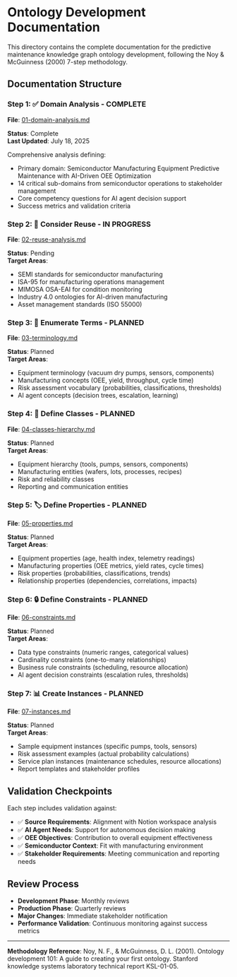 # Ontology Development Documentation

This directory contains the complete documentation for the predictive maintenance knowledge graph ontology development, following the Noy & McGuinness (2000) 7-step methodology.

## Documentation Structure

### Step 1: ✅ Domain Analysis - COMPLETE
**File**: [01-domain-analysis.md](01-domain-analysis.md)

**Status**: Complete  
**Last Updated**: July 18, 2025

Comprehensive analysis defining:
- Primary domain: Semiconductor Manufacturing Equipment Predictive Maintenance with AI-Driven OEE Optimization
- 14 critical sub-domains from semiconductor operations to stakeholder management
- Core competency questions for AI agent decision support
- Success metrics and validation criteria

### Step 2: 🚧 Consider Reuse - IN PROGRESS
**File**: [02-reuse-analysis.md](02-reuse-analysis.md)

**Status**: Pending  
**Target Areas**:
- SEMI standards for semiconductor manufacturing
- ISA-95 for manufacturing operations management
- MIMOSA OSA-EAI for condition monitoring
- Industry 4.0 ontologies for AI-driven manufacturing
- Asset management standards (ISO 55000)

### Step 3: 📝 Enumerate Terms - PLANNED
**File**: [03-terminology.md](03-terminology.md)

**Status**: Planned  
**Target Areas**:
- Equipment terminology (vacuum dry pumps, sensors, components)
- Manufacturing concepts (OEE, yield, throughput, cycle time)
- Risk assessment vocabulary (probabilities, classifications, thresholds)
- AI agent concepts (decision trees, escalation, learning)

### Step 4: 🏢 Define Classes - PLANNED
**File**: [04-classes-hierarchy.md](04-classes-hierarchy.md)

**Status**: Planned  
**Target Areas**:
- Equipment hierarchy (tools, pumps, sensors, components)
- Manufacturing entities (wafers, lots, processes, recipes)
- Risk and reliability classes
- Reporting and communication entities

### Step 5: 🏷️ Define Properties - PLANNED
**File**: [05-properties.md](05-properties.md)

**Status**: Planned  
**Target Areas**:
- Equipment properties (age, health index, telemetry readings)
- Manufacturing properties (OEE metrics, yield rates, cycle times)
- Risk properties (probabilities, classifications, trends)
- Relationship properties (dependencies, correlations, impacts)

### Step 6: 🔒 Define Constraints - PLANNED
**File**: [06-constraints.md](06-constraints.md)

**Status**: Planned  
**Target Areas**:
- Data type constraints (numeric ranges, categorical values)
- Cardinality constraints (one-to-many relationships)
- Business rule constraints (scheduling, resource allocation)
- AI agent decision constraints (escalation rules, thresholds)

### Step 7: 📊 Create Instances - PLANNED
**File**: [07-instances.md](07-instances.md)

**Status**: Planned  
**Target Areas**:
- Sample equipment instances (specific pumps, tools, sensors)
- Risk assessment examples (actual probability calculations)
- Service plan instances (maintenance schedules, resource allocations)
- Report templates and stakeholder profiles

## Validation Checkpoints

Each step includes validation against:
- ✅ **Source Requirements**: Alignment with Notion workspace analysis
- ✅ **AI Agent Needs**: Support for autonomous decision making
- ✅ **OEE Objectives**: Contribution to overall equipment effectiveness
- ✅ **Semiconductor Context**: Fit with manufacturing environment
- ✅ **Stakeholder Requirements**: Meeting communication and reporting needs

## Review Process

- **Development Phase**: Monthly reviews
- **Production Phase**: Quarterly reviews
- **Major Changes**: Immediate stakeholder notification
- **Performance Validation**: Continuous monitoring against success metrics

---

**Methodology Reference**: Noy, N. F., & McGuinness, D. L. (2001). Ontology development 101: A guide to creating your first ontology. Stanford knowledge systems laboratory technical report KSL-01-05.

